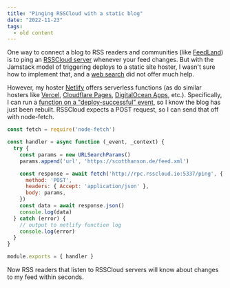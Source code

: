 ```yaml
---
title: "Pinging RSSCloud with a static blog"
date: "2022-11-23"
tags:
  - old content
---
```


One way to connect a blog to RSS readers and communities (like [FeedLand](http://feedland.org)) is to ping an [RSSCloud server](http://rpc.rsscloud.io:5337/docs) whenever your feed changes. But with the Jamstack model of triggering deploys to a static site hoster, I wasn't sure how to implement that, and a [web search](https://duckduckgo.com/?q=jamstack+rsscloud) did not offer much help.

H﻿owever, my hoster [Netlify](https://www.netlify.com/) offers serverless functions (as do similar hosters like [Vercel](https://vercel.com/), [Cloudflare Pages](https://pages.cloudflare.com/), [DigitalOcean Apps](https://www.digitalocean.com/products/app-platform), etc.). Specifically, I can run a [function on a "deploy-successful" event,](https://docs.netlify.com/functions/trigger-on-events/) so I know the blog has just been rebuilt. RSSCloud expects a POST request, so I can send that off with node-fetch.

```js
const fetch = require('node-fetch')

const handler = async function (_event, _context) {
  try {
    const params = new URLSearchParams()
    params.append('url', 'https://scotthanson.de/feed.xml')

    const response = await fetch('http://rpc.rsscloud.io:5337/ping', {
      method: 'POST',
      headers: { Accept: 'application/json' },
      body: params,
    })
    const data = await response.json()
    console.log(data)
  } catch (error) {
    // output to netlify function log
    console.log(error)
  }
}

module.exports = { handler }
```

Now RSS readers that listen to RSSCloud servers will know about changes to my feed within seconds.
